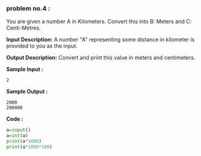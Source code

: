 ### problem no.4 :

You are given a number A in Kilometers. Convert this into B: Meters and C: Centi-Metres.

**Input Description:**
A number "A" representing some distance in kilometer is provided to you as the input.

**Output Description:**
Convert and print this value in meters and centimeters.

**Sample Input :**
```
2
```
**Sample Output :**
```
2000
200000
```

**Code :**
```python
a=input()
a=int(a)
print(a*1000)
print(a*1000*100)
```
